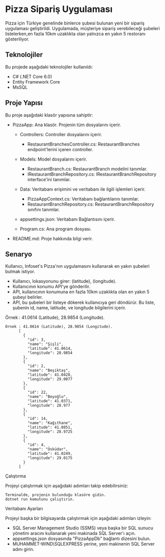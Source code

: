 # Pizza Sipariş Uygulaması

Pizza için Türkiye genelinde binlerce şubesi bulunan yeni bir sipariş uygulaması geliştirildi. 
Uygulamada, müşteriye sipariş verebileceği şubeleri listelerken,en fazla 10km uzaklıkta olan yalnızca en yakın 5 restoranı gösteriliyor.

## Teknolojiler

Bu projede aşağıdaki teknolojiler kullanıldı:

- C# (.NET Core 6.0)
- Entity Framework Core
- MsSQL

## Proje Yapısı

Bu proje aşağıdaki klasör yapısına sahiptir:

- PizzaApp: Ana klasör. Projenin tüm dosyalarını içerir.

  - Controllers: Controller dosyalarını içerir.
    - RestaurantBranchesController.cs: RestaurantBranches endpoint'lerini içeren controller.

  - Models: Model dosyalarını içerir.
    - RestaurantBranch.cs: RestaurantBranch modelini tanımlar.
    - IRestaurantBranchRepository.cs: IRestaurantBranchRepository interface'ini tanımlar.

  - Data: Veritabanı erişimini ve veritabanı ile ilgili işlemleri içerir.
    - PizzaAppContext.cs: Veritabanı bağlantılarını tanımlar.
    - RestaurantBranchRepository.cs: RestaurantBranchRepository sınıfını tanımlar.

  - appsettings.json: Veritabanı Bağlantısını içerir.
  - Program.cs: Ana program dosyası.

- README.md: Proje hakkında bilgi verir.

## Senaryo

Kullanıcı, Infoset's Pizza'nın uygulamasını kullanarak en yakın şubeleri bulmak istiyor.

- Kullanıcı, lokasyonunu girer: (latitude), (longitude).
- Kullanıcının konumu API'ye gönderilir.
- API, kullanıcının konumuna en fazla 10km uzaklıkta olan en yakın 5 şubeyi belirler.
- API, bu şubeleri bir listeye dökerek kullanıcıya geri döndürür. Bu liste, şubenin id, name, latitude, ve longitude bilgilerini içerir.

Örnek : 41.0614 (Latitude), 28.9854 (Longitude).


    Örnek : 41.0614 (Latitude), 28.9854 (Longitude).
          [
            {
              "id": 3,
              "name": "Şişli",
              "latitude": 41.0614,
              "longitude": 28.9854
            },
            {
              "id": 2,
              "name": "Beşiktaş",
              "latitude": 41.0428,
              "longitude": 29.0077
            },
            {
              "id": 22,
              "name": "Beyoğlu",
              "latitude": 41.0371,
              "longitude": 28.977
            },
            {
              "id": 14,
              "name": "Kağıthane",
              "latitude": 41.0851,
              "longitude": 28.9725
            },
            {
              "id": 4,
              "name": "Üsküdar",
              "latitude": 41.0249,
              "longitude": 29.0175
            }
          ]

Çalıştırma

Projeyi çalıştırmak için aşağıdaki adımları takip edebilirsiniz:

    Terminalde, projenin bulunduğu klasöre gidin.
    dotnet run komutunu çalıştırın.

Veritabanı Ayarları

Projeyi başka bir bilgisayarda çalıştırmak için aşağıdaki adımları izleyin:

-    SQL Server Management Studio (SSMS) veya başka bir SQL sunucu yönetim aracını kullanarak yeni makinada SQL Server'ı açın.
-    appsettings.json dosyasında "PizzaAppDb" bağlantı dizesini bulun.
-    MUHAMMET-WIND\\SQLEXPRESS yerine, yeni makinenin SQL Server adını girin.

